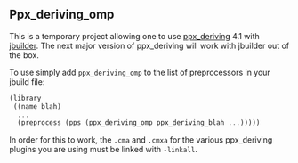 Ppx_deriving_omp
----------------

This is a temporary project allowing one to use
[ppx_deriving][ppx_deriving] 4.1 with [jbuilder][jbuilder]. The next
major version of ppx_deriving will work with jbuilder out of the box.

To use simply add `ppx_deriving_omp` to the list of preprocessors in
your jbuild file:

```scheme
(library
 ((name blah)
  ...
  (preprocess (pps (ppx_deriving_omp ppx_deriving_blah ...)))))
```

In order for this to work, the `.cma` and `.cmxa` for the various
ppx_deriving plugins you are using must be linked with `-linkall`.

[ppx_deriving]: https://github.com/whitequark/ppx_deriving
[jbuilder]:     https://github.com/janestreet/jbuilder


